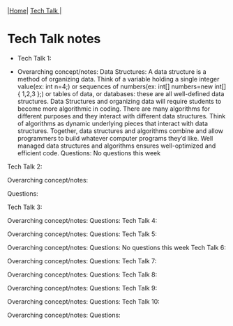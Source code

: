 |[Home](..)| [Tech Talk ](.)|
# Tech Talk notes
* Tech Talk 1:

- Overarching concept/notes: Data Structures:
A data structure is a method of organizing data. Think of a variable holding a single integer value(ex: int n=4;) or sequences of numbers(ex: int[] numbers=new int[]{ 1,2,3 };) or tables of data, or databases: these are all well-defined data structures. Data Structures and organizing data will require students to become more algorithmic in coding.
There are many algorithms for different purposes and they interact with different data structures. Think of algorithms as dynamic underlying pieces that interact with data structures. Together, data structures and algorithms combine and allow programmers to build whatever computer programs they’d like. Well managed data structures and algorithms ensures well-optimized and efficient code.
Questions: No questions this week

Tech Talk 2:

Overarching concept/notes:

Questions:

Tech Talk 3:

Overarching concept/notes:
Questions:
Tech Talk 4:

Overarching concept/notes:
Questions:
Tech Talk 5:

Overarching concept/notes:
Questions: No questions this week
Tech Talk 6:

Overarching concept/notes:
Questions:
Tech Talk 7:

Overarching concept/notes:
Questions:
Tech Talk 8:

Overarching concept/notes:
Questions:
Tech Talk 9:

Overarching concept/notes:
Questions:
Tech Talk 10:

Overarching concept/notes:
Questions: